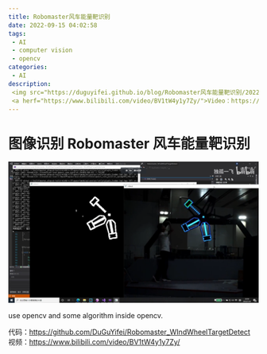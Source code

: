 ```yaml
---
title: Robomaster风车能量靶识别
date: 2022-09-15 04:02:58
tags:
 - AI
 - computer vision
 - opencv
categories:
 - AI
description:
 <img src="https://duguyifei.github.io/blog/Robomaster风车能量靶识别/2022-09-15-04-26-13.png">
 <a herf="https://www.bilibili.com/video/BV1tW4y1y7Zy/">Video：https://www.bilibili.com/video/BV1tW4y1y7Zy/</a>
---
```


# 图像识别 Robomaster 风车能量靶识别
![](Robomaster风车能量靶识别/2022-09-15-04-26-13.png)

use opencv and some algorithm inside opencv.

代码：https://github.com/DuGuYifei/Robomaster_WIndWheelTargetDetect
视频：https://www.bilibili.com/video/BV1tW4y1y7Zy/

